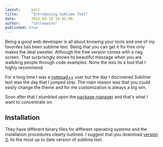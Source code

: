 ```yaml
---
layout:     post
title:      "Introducing Sublime Text"
date:       2015-09-19 18:45:00
author:     "colleowino"
published: true
---
```

Being a good web developer is all about knowing your tools and one of my favorites has been sublime text. Being that you can get it for free only makes the deal sweeter. Although the free version comes with a nag screen. That surprisingly shows its beautiful message when you are walkikng people through code examples. None the less its a tool that I highly recommend.

For a long time I was a <a target="_blank" href="https://notepad-plus-plus.org">notepad++</a> user but the day I discovered Sublime text was the day that I jumped ship. The main reason was that you could easily change the theme and for me customization is always a big win. 

Soon after that I stumbled upon the <a target="_blank" href="http://packagecontrol.io">package manager</a> and that's what I want to concentrate on. 

<h2 class="section-heading">Installation</h2>
They have different binary files for different operating systems and the installation procedures clearly outlined. I suggest that you download <a target="_blank" href="http://www.sublimetext.com/3"> version 3</a>, its the most up to date version of sublime text.

